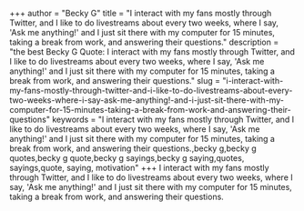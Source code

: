+++
author = "Becky G"
title = "I interact with my fans mostly through Twitter, and I like to do livestreams about every two weeks, where I say, 'Ask me anything!' and I just sit there with my computer for 15 minutes, taking a break from work, and answering their questions."
description = "the best Becky G Quote: I interact with my fans mostly through Twitter, and I like to do livestreams about every two weeks, where I say, 'Ask me anything!' and I just sit there with my computer for 15 minutes, taking a break from work, and answering their questions."
slug = "i-interact-with-my-fans-mostly-through-twitter-and-i-like-to-do-livestreams-about-every-two-weeks-where-i-say-ask-me-anything!-and-i-just-sit-there-with-my-computer-for-15-minutes-taking-a-break-from-work-and-answering-their-questions"
keywords = "I interact with my fans mostly through Twitter, and I like to do livestreams about every two weeks, where I say, 'Ask me anything!' and I just sit there with my computer for 15 minutes, taking a break from work, and answering their questions.,becky g,becky g quotes,becky g quote,becky g sayings,becky g saying,quotes, sayings,quote, saying, motivation"
+++
I interact with my fans mostly through Twitter, and I like to do livestreams about every two weeks, where I say, 'Ask me anything!' and I just sit there with my computer for 15 minutes, taking a break from work, and answering their questions.
